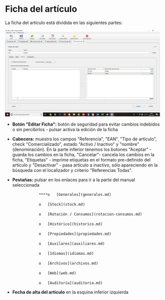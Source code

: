 # Ficha del artículo

La ficha del artículo está dividida en las siguientes partes:

![](../../../../.gitbook/assets/image%20%2881%29.png)

* **Botón "Editar Ficha":** botón de seguridad para evitar cambios indebidos o sin percibirlos - pulsar activa la edición de la ficha
* **Cabecera:** muestra los campos "Referencia", "EAN", "Tipo de artículo", check "Comercializado", estado "Activo / Inactivo" y "nombre" \(denominación\). En la parte inferior tenemos los botones "Aceptar" - guarda los cambios en la ficha, "Cancelar"- cancela los cambios en la ficha, "Etiquetas" - imprime etiquetas en el formato pre-definido del artículo y "Desactivar" - pasa artículo a inactivo, sólo apareciendo en la búsqueda con el localizador y criterio "Referencias Todas".
* **Pestañas:** pulsar en los enlaces para ir a la parte del manual seleccionada

                  ****o   [Generales](generales.md)

                  o   [Stock](stock.md)

                  o   [Rotación / Consumos](rotacion-consumos.md)

                  o   [Histórico](historico.md)

                  o   [Propiedades](propiedades.md)

                  o   [Auxilares](auxiliares.md)

                  o   [Idiomas](idiomas.md)

                  o   [Archivos](archivos.md)

                  o   [Web](web.md)

                  o   [Auditoría](auditoria.md)

* **Fecha de alta del artículo** en la esquina inferior izquierda

